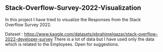 ## Stack-Overflow-Survey-2022-Visualization

In this project I have tried to visualize the Responses from the Stack Overflow Survey 2022.

Dataset : https://www.kaggle.com/datasets/ebrahimelgazar/stack-overflow-2022-developer-survey
There is a lot of data but I have used only the data which is related to the Employees.
Open for suggestions.
